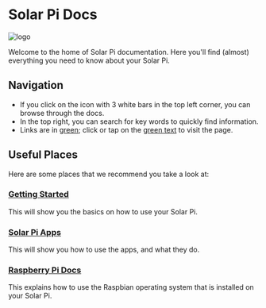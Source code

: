 # Solar Pi Docs

![logo](/img/Solar-Pi-logo.png)

Welcome to the home of Solar Pi documentation. Here you'll find (almost) everything you need to know about your Solar Pi.

## Navigation

* If you click on the icon with 3 white bars in the top left corner, you can browse through the docs.
* In the top right, you can search for key words to quickly find information.
* Links are in [green](); click or tap on the [green text]() to visit the page.

## Useful Places

Here are some places that we recommend you take a look at:
### [Getting Started](getting-started.md)
This will show you the basics on how to use your Solar Pi.

### [Solar Pi Apps](solar-pi-apps.md)
This will show you how to use the apps, and what they do.

### [Raspberry Pi Docs](http://localhost:83)
This explains how to use the Raspbian operating system that is installed on your Solar Pi.